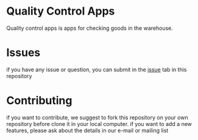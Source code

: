 # Quality Control Apps 
Quality control apps is apps for checking goods in the warehouse. 

# Issues
if you have any issue or question, you can submit in the [issue](#https://github.com/seagalputra/quality-control-app/issues) tab in this repository

# Contributing
if you want to contribute, we suggest to fork this repository on your own repository before clone it in your local computer.
if you want to add a new features, please ask about the details in our e-mail or mailing list

